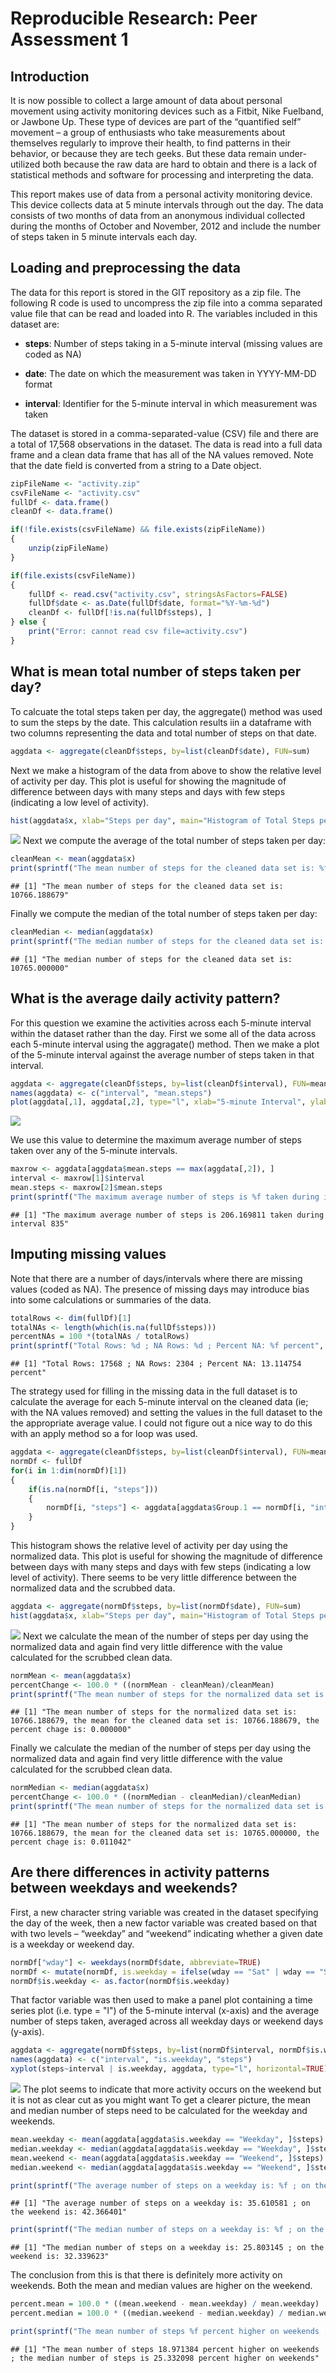 # Reproducible Research: Peer Assessment 1

<!-- Load libraries that the code depends on. -->


## Introduction
It is now possible to collect a large amount of data about personal movement using activity monitoring devices such as a Fitbit, Nike Fuelband, or Jawbone Up. These type of devices are part of the “quantified self” movement – a group of enthusiasts who take measurements about themselves regularly to improve their health, to find patterns in their behavior, or because they are tech geeks. But these data remain under-utilized both because the raw data are hard to obtain and there is a lack of statistical methods and software for processing and interpreting the data.

This report makes use of data from a personal activity monitoring device. This device collects data at 5 minute intervals through out the day. The data consists of two months of data from an anonymous individual collected during the months of October and November, 2012 and include the number of steps taken in 5 minute intervals each day.

## Loading and preprocessing the data
The data for this report is stored in the GIT repository as a zip file. The following R code is used to uncompress the zip file into a comma separated value file that can be read and loaded into R. The variables included in this dataset are:

* **steps**: Number of steps taking in a 5-minute interval (missing values are coded as NA)

* **date**: The date on which the measurement was taken in YYYY-MM-DD format

* **interval**: Identifier for the 5-minute interval in which measurement was taken

The dataset is stored in a comma-separated-value (CSV) file and there are a total of 17,568 observations in the dataset. The data is read into a full data frame and a clean data frame that has all of the NA values removed. Note that the date field is converted from a string to a Date object.


```r
zipFileName <- "activity.zip"
csvFileName <- "activity.csv"
fullDf <- data.frame()
cleanDf <- data.frame()

if(!file.exists(csvFileName) && file.exists(zipFileName))
{
    unzip(zipFileName)
}

if(file.exists(csvFileName))
{
    fullDf <- read.csv("activity.csv", stringsAsFactors=FALSE)
    fullDf$date <- as.Date(fullDf$date, format="%Y-%m-%d")
    cleanDf <- fullDf[!is.na(fullDf$steps), ]
} else {
    print("Error: cannot read csv file=activity.csv")
}
```


## What is mean total number of steps taken per day?
To calcuate the total steps taken per day, the aggregate() method was used to sum the steps by the date. This calculation results iin a dataframe with two columns representing the data and total number of steps on that date.


```r
aggdata <- aggregate(cleanDf$steps, by=list(cleanDf$date), FUN=sum)
```

Next we make a histogram of the data from above to show the relative level of activity per day. This plot is useful for showing the magnitude of difference between days with many steps and days with few steps (indicating a low level of activity).


```r
hist(aggdata$x, xlab="Steps per day", main="Histogram of Total Steps per day", breaks=c(0,2500,5000,7500,10000,12500,15000,17500,20000,22500,25000))
```

![](PA1_template_files/figure-html/unnamed-chunk-4-1.png) 
Next we compute the average of the total number of steps taken per day: 


```r
cleanMean <- mean(aggdata$x)
print(sprintf("The mean number of steps for the cleaned data set is: %f", cleanMean))
```

```
## [1] "The mean number of steps for the cleaned data set is: 10766.188679"
```

Finally we compute the median of the total number of steps taken per day:


```r
cleanMedian <- median(aggdata$x)
print(sprintf("The median number of steps for the cleaned data set is: %f", cleanMedian))
```

```
## [1] "The median number of steps for the cleaned data set is: 10765.000000"
```

## What is the average daily activity pattern?
For this question we examine the activities across each 5-minute interval within the dataset rather than the day. First we some all of the data across each 5-minute interval using the aggragate() method. Then we make a plot of the 5-minute interval against the average number of steps taken in that interval.

```r
aggdata <- aggregate(cleanDf$steps, by=list(cleanDf$interval), FUN=mean)
names(aggdata) <- c("interval", "mean.steps")
plot(aggdata[,1], aggdata[,2], type="l", xlab="5-minute Interval", ylab="Average number of steps", main="Average number of steps vs 5-minute Interval")
```

![](PA1_template_files/figure-html/unnamed-chunk-7-1.png) 

We use this value to determine the maximum average number of steps taken over any of the 5-minute intervals.

```r
maxrow <- aggdata[aggdata$mean.steps == max(aggdata[,2]), ]
interval <- maxrow[1]$interval
mean.steps <- maxrow[2]$mean.steps
print(sprintf("The maximum average number of steps is %f taken during interval %d", mean.steps, interval))
```

```
## [1] "The maximum average number of steps is 206.169811 taken during interval 835"
```


## Imputing missing values
Note that there are a number of days/intervals where there are missing values (coded as NA). The presence of missing days may introduce bias into some calculations or summaries of the data.


```r
totalRows <- dim(fullDf)[1]
totalNAs <- length(which(is.na(fullDf$steps)))
percentNAs = 100 *(totalNAs / totalRows)
print(sprintf("Total Rows: %d ; NA Rows: %d ; Percent NA: %f percent", totalRows, totalNAs, percentNAs))
```

```
## [1] "Total Rows: 17568 ; NA Rows: 2304 ; Percent NA: 13.114754 percent"
```

The strategy used for filling in the missing data in the full dataset is to calculate the average for each 5-minute interval on the cleaned data (ie; with the NA values removed) and setting the values in the full dataset to the the appropriate average value. I could not figure out a nice way to do this with an apply method so a for loop was used.


```r
aggdata <- aggregate(cleanDf$steps, by=list(cleanDf$interval), FUN=mean)
normDf <- fullDf
for(i in 1:dim(normDf)[1])
{
    if(is.na(normDf[i, "steps"]))
    {
        normDf[i, "steps"] <- aggdata[aggdata$Group.1 == normDf[i, "interval"], ][2]
    }
}
```
This histogram shows the relative level of activity per day using the normalized data. This plot is useful for showing the magnitude of difference between days with many steps and days with few steps (indicating a low level of activity). There seems to be very little difference between the normalized data and the scrubbed data.

```r
aggdata <- aggregate(normDf$steps, by=list(normDf$date), FUN=sum)
hist(aggdata$x, xlab="Steps per day", main="Histogram of Total Steps per day", breaks=c(0,2500,5000,7500,10000,12500,15000,17500,20000,22500,25000))
```

![](PA1_template_files/figure-html/unnamed-chunk-11-1.png) 
Next we calculate the mean of the number of steps per day using the normalized data and again find very little difference with the value calculated for the scrubbed clean data.

```r
normMean <- mean(aggdata$x)
percentChange <- 100.0 * ((normMean - cleanMean)/cleanMean)
print(sprintf("The mean number of steps for the normalized data set is: %f, the mean for the cleaned data set is: %f, the percent chage is: %f", normMean, cleanMean, percentChange))
```

```
## [1] "The mean number of steps for the normalized data set is: 10766.188679, the mean for the cleaned data set is: 10766.188679, the percent chage is: 0.000000"
```
Finally we calculate the median of the number of steps per day using the normalized data and again find very little difference with the value calculated for the scrubbed clean data.

```r
normMedian <- median(aggdata$x)
percentChange <- 100.0 * ((normMedian - cleanMedian)/cleanMedian)
print(sprintf("The mean number of steps for the normalized data set is: %f, the mean for the cleaned data set is: %f, the percent chage is: %f", normMedian, cleanMedian, percentChange))
```

```
## [1] "The mean number of steps for the normalized data set is: 10766.188679, the mean for the cleaned data set is: 10765.000000, the percent chage is: 0.011042"
```


## Are there differences in activity patterns between weekdays and weekends?
First, a new character string variable was created in the dataset specifying the day of the week, then a new factor variable was created based on that with two levels – “weekday” and “weekend” indicating whether a given date is a weekday or weekend day.

```r
normDf["wday"] <- weekdays(normDf$date, abbreviate=TRUE)
normDf <- mutate(normDf, is.weekday = ifelse(wday == "Sat" | wday == "Sun", "Weekend", "Weekday"))
normDf$is.weekday <- as.factor(normDf$is.weekday)
```

That factor variable was then used to make a panel plot containing a time series plot (i.e. type = "l") of the 5-minute interval (x-axis) and the average number of steps taken, averaged across all weekday days or weekend days (y-axis).

```r
aggdata <- aggregate(normDf$steps, by=list(normDf$interval, normDf$is.weekday), FUN=mean)
names(aggdata) <- c("interval", "is.weekday", "steps")
xyplot(steps~interval | is.weekday, aggdata, type="l", horizontal=TRUE)
```

![](PA1_template_files/figure-html/unnamed-chunk-15-1.png) 
The plot seems to indicate that more activity occurs on the weekend but it is not as clear cut as you might want To get a clearer picture, the mean and median number of steps need to be calculated for the weekday and weekends.


```r
mean.weekday <- mean(aggdata[aggdata$is.weekday == "Weekday", ]$steps)
median.weekday <- median(aggdata[aggdata$is.weekday == "Weekday", ]$steps)
mean.weekend <- mean(aggdata[aggdata$is.weekday == "Weekend", ]$steps)
median.weekend <- median(aggdata[aggdata$is.weekday == "Weekend", ]$steps)

print(sprintf("The average number of steps on a weekday is: %f ; on the weekend is: %f", mean.weekday, mean.weekend))
```

```
## [1] "The average number of steps on a weekday is: 35.610581 ; on the weekend is: 42.366401"
```

```r
print(sprintf("The median number of steps on a weekday is: %f ; on the weekend is: %f", median.weekday, median.weekend))
```

```
## [1] "The median number of steps on a weekday is: 25.803145 ; on the weekend is: 32.339623"
```
The conclusion from this is that there is definitely more activity on weekends. Both the mean and median values are higher on the weekend.


```r
percent.mean = 100.0 * ((mean.weekend - mean.weekday) / mean.weekday)
percent.median = 100.0 * ((median.weekend - median.weekday) / median.weekday)

print(sprintf("The mean number of steps %f percent higher on weekends ; the median number of steps is %f percent higher on weekends", percent.mean, percent.median))
```

```
## [1] "The mean number of steps 18.971384 percent higher on weekends ; the median number of steps is 25.332098 percent higher on weekends"
```
